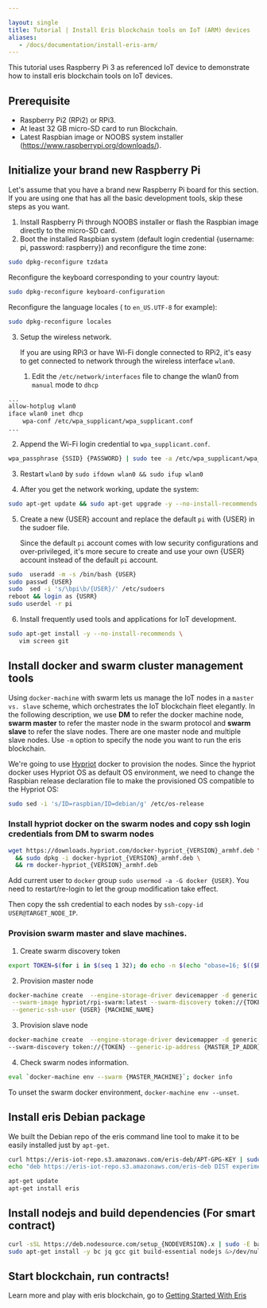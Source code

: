 ```yaml
---

layout: single
title: Tutorial | Install Eris blockchain tools on IoT (ARM) devices
aliases:
   - /docs/documentation/install-eris-arm/
---
```


This tutorial uses Raspberry Pi 3 as referenced IoT device to demonstrate how to install eris blockchain tools on IoT devices.

## Prerequisite

* Raspberry Pi2 (RPi2) or RPi3.
* At least 32 GB micro-SD card to run Blockchain.
* Latest Raspbian image or NOOBS system installer (https://www.raspberrypi.org/downloads/).


## Initialize your brand new Raspberry Pi

Let's assume that you have a brand new Raspberry Pi board for this section. If you are using one that has all the basic development tools, skip these steps as you want.

1. Install Raspberry Pi through NOOBS installer or flash the Raspbian image directly to the micro-SD card.
2. Boot the installed Raspbian system (default login credential {username: pi, password: raspberry}) and reconfigure the time zone:

```bash
sudo dpkg-reconfigure tzdata
```

Reconfigure the keyboard corresponding to your country layout:

```bash
sudo dpkg-reconfigure keyboard-configuration
```

Reconfigure the language locales ( to `en_US.UTF-8` for example):

```bash
sudo dpkg-reconfigure locales
```

3. Setup the wireless network.

   If you are using RPi3 or have Wi-Fi dongle connected to RPi2, it's easy to get connected to network through the wireless interface `wlan0`.

   1. Edit the `/etc/network/interfaces` file to change the wlan0 from `manual` mode to `dhcp`

```bash
...
allow-hotplug wlan0
iface wlan0 inet dhcp
    wpa-conf /etc/wpa_supplicant/wpa_supplicant.conf
...
```

   2. Append the Wi-Fi login credential to `wpa_supplicant.conf`.

```bash
wpa_passphrase {SSID} {PASSWORD} | sudo tee -a /etc/wpa_supplicant/wpa_supplicant.conf
```

   3. Restart `wlan0` by `sudo ifdown wlan0 && sudo ifup wlan0`

4. After you get the network working, update the system:

```bash
sudo apt-get update && sudo apt-get upgrade -y --no-install-recommends
```

5. Create a new {USER} account and replace the default `pi` with {USER} in the sudoer file.

   Since the default `pi` account comes with low security configurations and over-privileged, it's more secure to create and use your own {USER} account instead of the default `pi` account.

```bash
sudo  useradd -m -s /bin/bash {USER}
sudo passwd {USER}
sudo  sed -i 's/\bpi\b/{USER}/' /etc/sudoers
reboot && login as {USRR}
sudo userdel -r pi
```

6. Install frequently used tools and applications for IoT development.

```bash
sudo apt-get install -y --no-install-recommends \
   vim screen git
```

## Install docker and swarm cluster management tools

Using `docker-machine` with swarm lets us manage the IoT nodes in a `master vs. slave` scheme, which orchestrates the IoT blockchain fleet elegantly. In the following description, we use **DM** to refer the docker machine node, **swarm master** to refer the master node in the swarm protocol and **swarm slave** to refer the slave nodes. There are one master node and multiple slave nodes. Use `-m` option to specify the node you want to run the eris blockchain.

We're going to use [Hypriot](http://blog.hypriot.com/downloads/) docker to provision the nodes. Since the hypriot docker uses Hypriot OS as default OS environment, we need to change the Raspbian release declaration file to make the provisioned OS compatible to the Hypriot OS:

```bash
sudo sed -i 's/ID=raspbian/ID=debian/g' /etc/os-release
```

### Install hypriot docker on the swarm nodes and copy ssh login credentials from DM to swarm nodes

```bash
wget https://downloads.hypriot.com/docker-hypriot_{VERSION}_armhf.deb \
  && sudo dpkg -i docker-hypriot_{VERSION}_armhf.deb \
  && rm docker-hypriot_{VERSION}_armhf.deb
```

Add current user to `docker` group `sudo usermod -a -G docker {USER}`. You need to restart/re-login to let the group modification take effect.

Then copy the ssh credential to each nodes by `ssh-copy-id USER@TARGET_NODE_IP`.

### Provision swarm master and slave machines.

1. Create swarm discovery token

```bash
export TOKEN=$(for i in $(seq 1 32); do echo -n $(echo "obase=16; $(($RANDOM % 16))" | bc); done; echo)
```

2. Provision master node

```bash
docker-machine create  --engine-storage-driver devicemapper -d generic --swarm --swarm-master \
 --swarm-image hypriot/rpi-swarm:latest --swarm-discovery token://{TOKEN} --generic-ip-address {MASTER_IP_ADDR} \
 --generic-ssh-user {USER} {MACHINE_NAME}
```

3. Provision slave node

```bash
docker-machine create  --engine-storage-driver devicemapper -d generic --swarm --swarm-image hypriot/rpi-swarm:latest \
--swarm-discovery token://{TOKEN} --generic-ip-address {MASTER_IP_ADDR} --generic-ssh-user {USER} {MACHINE_NAME}
```

4. Check swarm nodes information.

```bash
eval `docker-machine env --swarm {MASTER_MACHINE}`; docker info
```

To unset the swarm docker environment, `docker-machine env --unset`.


## Install eris Debian package

We built the Debian repo of the eris command line tool to make it to be easily installed just by `apt-get`.

```bash
curl https://eris-iot-repo.s3.amazonaws.com/eris-deb/APT-GPG-KEY | sudo apt-key add -
echo "deb https://eris-iot-repo.s3.amazonaws.com/eris-deb DIST experimental" | sudo tee /etc/apt/sources.list.d/eris.list

apt-get update
apt-get install eris
```

## Install nodejs and build dependencies (For smart contract)

```bash
curl -sSL https://deb.nodesource.com/setup_{NODEVERSION}.x | sudo -E bash - &>/dev/null
sudo apt-get install -y bc jq gcc git build-essential nodejs &>/dev/null
```

## Start blockchain, run contracts!

Learn more and play with eris blockchain, go to [Getting Started With Eris](/docs/tutorials/getting-started/)



